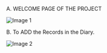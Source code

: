 A. WELCOME PAGE OF THE PROJECT 

![Image 1](https://user-images.githubusercontent.com/94228353/143008328-a7e1e424-e4e7-46c4-b09c-87d94f9b256e.jpeg)

B. To ADD the Records in the Diary.

![Image 2](https://user-images.githubusercontent.com/94228353/143009495-a3971d53-122c-460f-bb0a-3b51da75fe1d.jpeg)


